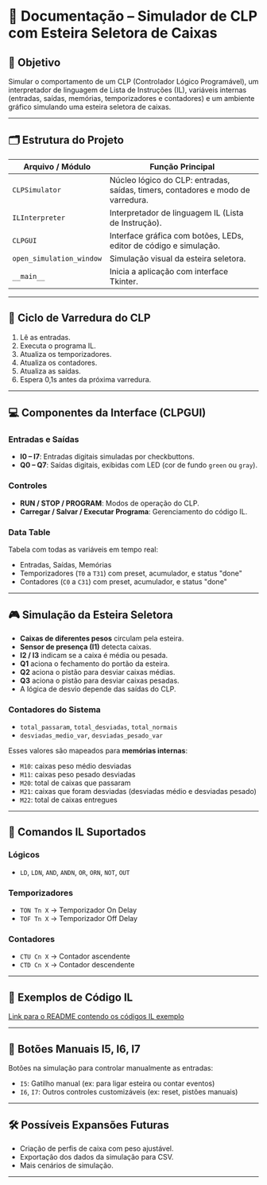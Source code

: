 # 🧾 **Documentação – Simulador de CLP com Esteira Seletora de Caixas**

## 📌 Objetivo

Simular o comportamento de um CLP (Controlador Lógico Programável), um interpretador de linguagem de Lista de Instruções (IL), variáveis internas (entradas, saídas, memórias, temporizadores e contadores) e um ambiente gráfico simulando uma esteira seletora de caixas.

---

## 🗂 Estrutura do Projeto

| Arquivo / Módulo         | Função Principal                                                                |
| ------------------------ | ------------------------------------------------------------------------------- |
| `CLPSimulator`           | Núcleo lógico do CLP: entradas, saídas, timers, contadores e modo de varredura. |
| `ILInterpreter`          | Interpretador de linguagem IL (Lista de Instrução).                             |
| `CLPGUI`                 | Interface gráfica com botões, LEDs, editor de código e simulação.               |
| `open_simulation_window` | Simulação visual da esteira seletora.                                           |
| `__main__`               | Inicia a aplicação com interface Tkinter.                                       |

---

## 🔁 Ciclo de Varredura do CLP

1. Lê as entradas.
2. Executa o programa IL.
3. Atualiza os temporizadores.
4. Atualiza os contadores.
5. Atualiza as saídas.
6. Espera 0,1s antes da próxima varredura.

---

## 💻 Componentes da Interface (CLPGUI)

### Entradas e Saídas

* **I0 – I7**: Entradas digitais simuladas por checkbuttons.
* **Q0 – Q7**: Saídas digitais, exibidas com LED (cor de fundo `green` ou `gray`).

### Controles

* **RUN / STOP / PROGRAM**: Modos de operação do CLP.
* **Carregar / Salvar / Executar Programa**: Gerenciamento do código IL.

### Data Table

Tabela com todas as variáveis em tempo real:

* Entradas, Saídas, Memórias
* Temporizadores (`T0` a `T31`) com preset, acumulador, e status "done"
* Contadores (`C0` a `C31`) com preset, acumulador, e status "done"

---

## 🎮 Simulação da Esteira Seletora

* **Caixas de diferentes pesos** circulam pela esteira.
* **Sensor de presença (I1)** detecta caixas.
* **I2 / I3** indicam se a caixa é média ou pesada.
* **Q1** aciona o fechamento do portão da esteira.
* **Q2** aciona o pistão para desviar caixas médias.
* **Q3** aciona o pistão para desviar caixas pesadas.
* A lógica de desvio depende das saídas do CLP.

### Contadores do Sistema

* `total_passaram`, `total_desviadas`, `total_normais`
* `desviadas_medio_var`, `desviadas_pesado_var`

Esses valores são mapeados para **memórias internas**:

* `M10`: caixas peso médio desviadas
* `M11`: caixas peso pesado desviadas
* `M20`: total de caixas que passaram
* `M21`: caixas que foram desviadas (desviadas médio e desviadas pesado)
* `M22`: total de caixas entregues

---

## 🧠 Comandos IL Suportados

### Lógicos

* `LD`, `LDN`, `AND`, `ANDN`, `OR`, `ORN`, `NOT`, `OUT`

### Temporizadores

* `TON Tn X` → Temporizador On Delay
* `TOF Tn X` → Temporizador Off Delay

### Contadores

* `CTU Cn X` → Contador ascendente
* `CTD Cn X` → Contador descendente

---

## 🧪 Exemplos de Código IL

[Link para o README contendo os códigos IL exemplo](./data/README.md)

---

## 🔘 Botões Manuais I5, I6, I7

Botões na simulação para controlar manualmente as entradas:

* `I5`: Gatilho manual (ex: para ligar esteira ou contar eventos)
* `I6`, `I7`: Outros controles customizáveis (ex: reset, pistões manuais)

---

## 🛠 Possíveis Expansões Futuras

* Criação de perfis de caixa com peso ajustável.
* Exportação dos dados da simulação para CSV.
* Mais cenários de simulação.

---

